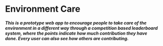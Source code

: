 # Environment Care

##### This is a prototype web app to encourage people to take care of the environment in a different way through a competition based leaderboard system, where the points indicate how much contribution they have done. Every user can also see how others are contributing.
